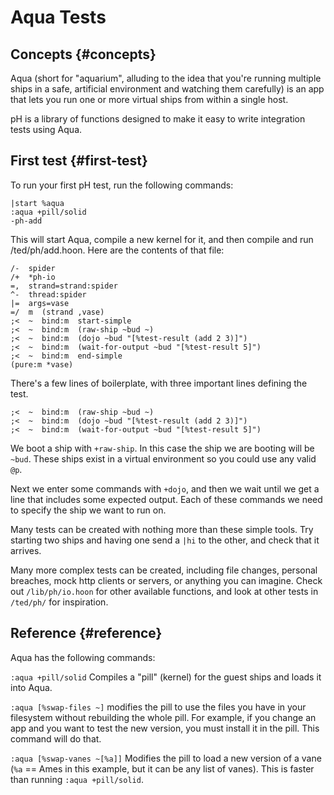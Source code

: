 # Aqua Tests

## Concepts {#concepts}

Aqua (short for "aquarium", alluding to the idea that you're running multiple ships in a safe, artificial environment and watching them carefully) is an app that lets you run one or more virtual ships from within a single host.

pH is a library of functions designed to make it easy to write integration tests using Aqua.

## First test {#first-test}

To run your first pH test, run the following commands:

```
|start %aqua
:aqua +pill/solid
-ph-add
```

This will start Aqua, compile a new kernel for it, and then compile and run /ted/ph/add.hoon.  Here are the contents of that file:

```
/-  spider
/+  *ph-io
=,  strand=strand:spider
^-  thread:spider
|=  args=vase
=/  m  (strand ,vase)
;<  ~  bind:m  start-simple
;<  ~  bind:m  (raw-ship ~bud ~)
;<  ~  bind:m  (dojo ~bud "[%test-result (add 2 3)]")
;<  ~  bind:m  (wait-for-output ~bud "[%test-result 5]")
;<  ~  bind:m  end-simple
(pure:m *vase)
```

There's a few lines of boilerplate, with three important lines defining the test.

```
;<  ~  bind:m  (raw-ship ~bud ~)
;<  ~  bind:m  (dojo ~bud "[%test-result (add 2 3)]")
;<  ~  bind:m  (wait-for-output ~bud "[%test-result 5]")
```

We boot a ship with `+raw-ship`. In this case the ship we are booting will be `~bud`. These ships exist in a virtual environment so you could use any valid `@p`.

Next we enter some commands with `+dojo`, and then we wait until we get a line that includes some expected output. Each of these commands we need to specify the ship we want to run on.

Many tests can be created with nothing more than these simple tools. Try starting two ships and having one send a `|hi` to the other, and check that it arrives.

Many more complex tests can be created, including file changes, personal breaches, mock http clients or servers, or anything you can imagine. Check out `/lib/ph/io.hoon` for other available functions, and look at other tests in `/ted/ph/` for inspiration.

## Reference {#reference}

Aqua has the following commands:

`:aqua +pill/solid` Compiles a "pill" (kernel) for the guest ships and loads it into Aqua.

`:aqua [%swap-files ~]` modifies the pill to use the files you have in your filesystem without rebuilding the whole pill.  For example, if you change an app and you want to test the new version, you must install it in the pill.  This command will do that.

`:aqua [%swap-vanes ~[%a]]` Modifies the pill to load a new version of a vane (`%a` == Ames in this example, but it can be any list of vanes). This is faster than running `:aqua +pill/solid`.
